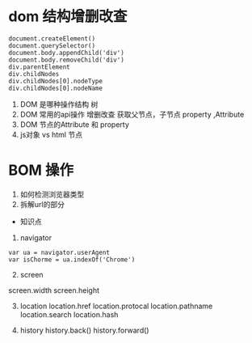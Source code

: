 # dom 结构增删改查

```
document.createElement()
document.querySelector()
document.body.appendChild('div')
document.body.removeChild('div')
div.parentElement
div.childNodes
div.childNodes[0].nodeType
div.childNodes[0].nodeName
```
1. DOM 是哪种操作结构
树
2. DOM 常用的api操作
增删改查
获取父节点，子节点
property ,Attribute
3. DOM 节点的Attribute 和 property
1. js对象 vs html 节点 

# BOM 操作

1. 如何检测浏览器类型
2. 拆解url的部分

- 知识点
1. navigator

```
var ua = navigator.userAgent
var isChorme = ua.indexOf('Chrome')

```

2. screen

screen.width
screen.height

3. location
location.href
location.protocal
location.pathname
location.search
location.hash

4. history
history.back()
history.forward()
